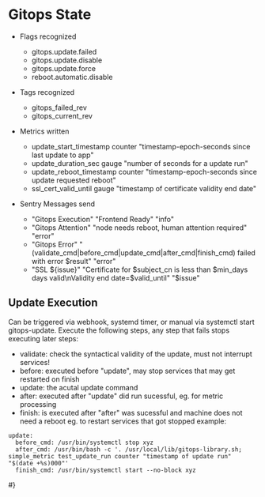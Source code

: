 # Gitops State

+ Flags recognized
  + gitops.update.failed
  + gitops.update.disable
  + gitops.update.force
  + reboot.automatic.disable

+ Tags recognized
  + gitops_failed_rev
  + gitops_current_rev

+ Metrics written
  + update_start_timestamp counter "timestamp-epoch-seconds since last update to app"
  + update_duration_sec gauge "number of seconds for a update run"
  + update_reboot_timestamp counter "timestamp-epoch-seconds since update requested reboot"
  + ssl_cert_valid_until gauge "timestamp of certificate validity end date"

+ Sentry Messages send
  + "Gitops Execution" "Frontend Ready" "info"
  + "Gitops Attention" "node needs reboot, human attention required" "error"
  + "Gitops Error" "(validate_cmd|before_cmd|update_cmd|after_cmd|finish_cmd) failed with error $result" "error"
  + "SSL ${issue}" "Certificate for $subject_cn is less than $min_days days valid\nValidity end date=$valid_until" "$issue"

## Update Execution

Can be triggered via webhook, systemd timer, or manual via systemctl start gitops-update.
Execute the following steps, any step that fails stops executing later steps:
  + validate: check the syntactical validity of the update, must not interrupt services!
  + before:   executed before "update", may stop services that may get restarted on finish
  + update:   the acutal update command
  + after:    executed after "update" did run sucessful, eg. for metric processing
  + finish:   is executed after "after" was sucessful and machine does not need a reboot
              eg. to restart services that got stopped
example:
```
update:
  before_cmd: /usr/bin/systemctl stop xyz
  after_cmd: /usr/bin/bash -c '. /usr/local/lib/gitops-library.sh; simple_metric test_update_run counter "timestamp of update run" "$(date +%s)000"'
  finish_cmd: /usr/bin/systemctl start --no-block xyz
```
#}
